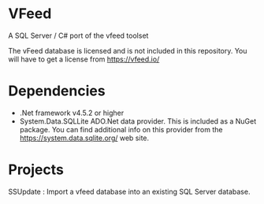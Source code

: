 # VFeed
A SQL Server / C# port of the vfeed toolset

The vFeed database is licensed and is not included in this repository. You will have to get a license from https://vfeed.io/

Dependencies
============

- .Net framework v4.5.2 or higher
- System.Data.SQLLite ADO.Net data provider. This is included as a NuGet package. You can find additional info on this provider from the https://system.data.sqlite.org/ web site.

Projects
========

SSUpdate : Import a vfeed database into an existing SQL Server database.
